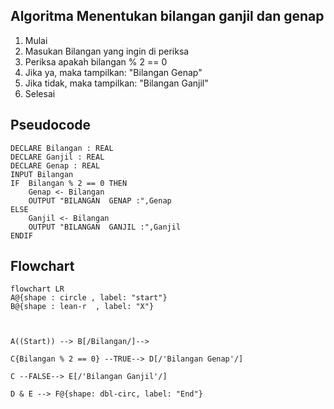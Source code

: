 ## Algoritma Menentukan bilangan ganjil dan genap

1. Mulai
2. Masukan Bilangan yang ingin di periksa
3. Periksa apakah bilangan % 2 == 0
4. Jika ya, maka tampilkan: "Bilangan Genap"
5. Jika tidak, maka tampilkan: "Bilangan Ganjil"
6. Selesai

## Pseudocode

```
DECLARE Bilangan : REAL
DECLARE Ganjil : REAL
DECLARE Genap : REAL
INPUT Bilangan
IF  Bilangan % 2 == 0 THEN
    Genap <- Bilangan
    OUTPUT "BILANGAN  GENAP :",Genap
ELSE
    Ganjil <- Bilangan
    OUTPUT "BILANGAN  GANJIL :",Ganjil
ENDIF
```

## Flowchart

```mermaid
flowchart LR
A@{shape : circle , label: "start"}
B@{shape : lean-r  , label: "X"}



A((Start)) --> B[/Bilangan/]-->

C{Bilangan % 2 == 0} --TRUE--> D[/'Bilangan Genap'/]

C --FALSE--> E[/'Bilangan Ganjil'/]

D & E --> F@{shape: dbl-circ, label: "End"}

```
